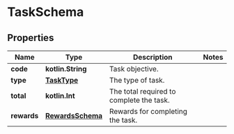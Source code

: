 
# TaskSchema

## Properties
Name | Type | Description | Notes
------------ | ------------- | ------------- | -------------
**code** | **kotlin.String** | Task objective. | 
**type** | [**TaskType**](TaskType.md) | The type of task. | 
**total** | **kotlin.Int** | The total required to complete the task. | 
**rewards** | [**RewardsSchema**](RewardsSchema.md) | Rewards for completing the task. | 



